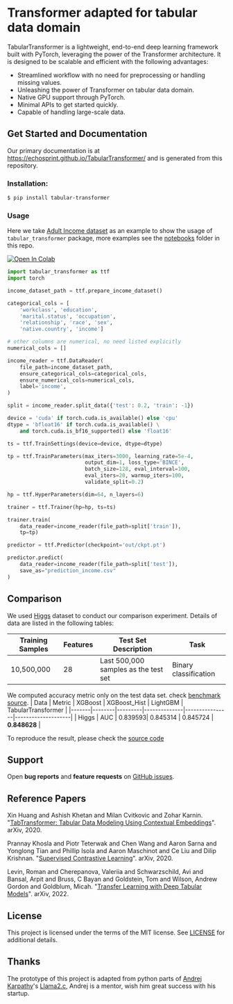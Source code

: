 Transformer adapted for tabular data domain
===============================


TabularTransformer is a lightweight, end-to-end deep learning framework built with PyTorch, leveraging the power of the Transformer architecture. It is designed to be scalable and efficient with the following advantages:

- Streamlined workflow with no need for preprocessing or handling missing values.
- Unleashing the power of Transformer on tabular data domain.
- Native GPU support through PyTorch.
- Minimal APIs to get started quickly.
- Capable of handling large-scale data.


Get Started and Documentation
-----------------------------

Our primary documentation is at https://echosprint.github.io/TabularTransformer/ and is generated from this repository. 

### Installation:

```bash
$ pip install tabular-transformer
```

### Usage

Here we take [Adult Income dataset](https://huggingface.co/datasets/scikit-learn/adult-census-income) as an example to show the usage of `tabular_transformer` package, more examples see the [notebooks](https://github.com/echosprint/TabularTransformer/tree/main/notebooks) folder in this repo.

 <a target="_blank" href="https://colab.research.google.com/github/echosprint/TabularTransformer/blob/main/notebooks/supervised_training.ipynb">
  <img src="https://colab.research.google.com/assets/colab-badge.svg" alt="Open In Colab"/>
</a>

```python
import tabular_transformer as ttf
import torch

income_dataset_path = ttf.prepare_income_dataset()

categorical_cols = [
    'workclass', 'education',
    'marital.status', 'occupation',
    'relationship', 'race', 'sex',
    'native.country', 'income']

# other columns are numerical, no need listed explicitly
numerical_cols = []

income_reader = ttf.DataReader(
    file_path=income_dataset_path,
    ensure_categorical_cols=categorical_cols,
    ensure_numerical_cols=numerical_cols,
    label='income',
)

split = income_reader.split_data({'test': 0.2, 'train': -1})

device = 'cuda' if torch.cuda.is_available() else 'cpu'
dtype = 'bfloat16' if torch.cuda.is_available() \
    and torch.cuda.is_bf16_supported() else 'float16'

ts = ttf.TrainSettings(device=device, dtype=dtype)

tp = ttf.TrainParameters(max_iters=3000, learning_rate=5e-4,
                         output_dim=1, loss_type='BINCE',
                         batch_size=128, eval_interval=100,
                         eval_iters=20, warmup_iters=100,
                         validate_split=0.2)

hp = ttf.HyperParameters(dim=64, n_layers=6)

trainer = ttf.Trainer(hp=hp, ts=ts)

trainer.train(
    data_reader=income_reader(file_path=split['train']),
    tp=tp)

predictor = ttf.Predictor(checkpoint='out/ckpt.pt')

predictor.predict(
    data_reader=income_reader(file_path=split['test']),
    save_as="prediction_income.csv"
)
```
Comparison
----------

We used [Higgs](https://archive.ics.uci.edu/dataset/280/higgs) dataset to conduct our comparison experiment. Details of data are listed in the following tables:

| Training Samples | Features | Test Set Description                 | Task                  |
|------------------|----------|--------------------------------------|-----------------------|
| 10,500,000       | 28       | Last 500,000 samples as the test set | Binary classification |


We computed accuracy metric only on the test data set. check [benchmark source](https://github.com/microsoft/LightGBM/blob/master/docs/Experiments.rst#accuracy).
| Data  | Metric | XGBoost | XGBoost_Hist | LightGBM       | TabularTransformer |
|-------|--------|---------|--------------|----------------|--------------------|
| Higgs | AUC    | 0.839593| 0.845314     | 0.845724       | **0.848628**       |

To reproduce the result, please check the [source code](https://github.com/echosprint/TabularTransformer/blob/main/notebooks/higgs_classification.ipynb)

Support
-------

Open **bug reports** and **feature requests** on [GitHub issues](https://github.com/echosprint/TabularTransformer/issues).


Reference Papers
----------------

Xin Huang and Ashish Khetan and Milan Cvitkovic and Zohar Karnin. "[TabTransformer: Tabular Data Modeling Using Contextual Embeddings](https://arxiv.org/abs/2012.06678)". arXiv, 2020.

Prannay Khosla and Piotr Teterwak and Chen Wang and Aaron Sarna and Yonglong Tian and Phillip Isola and Aaron Maschinot and Ce Liu and Dilip Krishnan. "[Supervised Contrastive Learning](https://arxiv.org/abs/2004.11362)". arXiv, 2020.

Levin, Roman and Cherepanova, Valeriia and Schwarzschild, Avi and Bansal, Arpit and Bruss, C Bayan and Goldstein, Tom and Wilson, Andrew Gordon and Goldblum, Micah. "[Transfer Learning with Deep Tabular Models](https://arxiv.org/abs/2206.15306)". arXiv, 2022.

License
-------

This project is licensed under the terms of the MIT license. See [LICENSE](https://github.com/echosprint/TabularTransformer/blob/main/LICENSE) for additional details.

Thanks
-------

The prototype of this project is adapted from python parts of [Andrej Karpathy](https://x.com/karpathy)'s [Llama2.c](https://github.com/karpathy/llama2.c), Andrej is a mentor, wish him great success with his startup.
